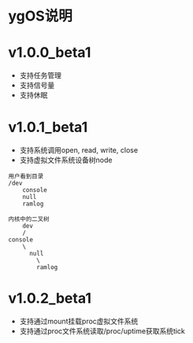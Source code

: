 ﻿# ygOS说明


# v1.0.0_beta1
- 支持任务管理
- 支持信号量
- 支持休眠

# v1.0.1_beta1
- 支持系统调用open, read, write, close 
- 支持虚拟文件系统设备树node

```
用户看到目录
/dev 
    console
    null 
    ramlog 
```

```
内核中的二叉树
    dev
    /
console
    \
      null
        \
        ramlog
```

# v1.0.2_beta1
-  支持通过mount挂载proc虚拟文件系统
-  支持通过proc文件系统读取/proc/uptime获取系统tick